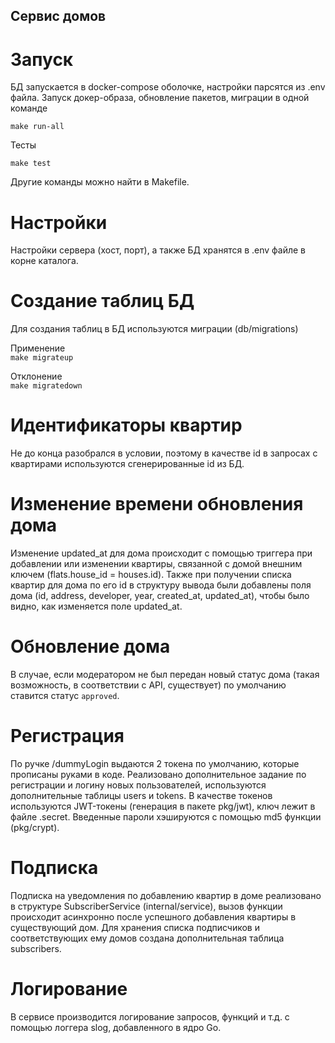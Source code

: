 ## Сервис домов

# Запуск   
БД запускается в docker-compose оболочке, настройки парсятся из .env файла.
Запуск докер-образа, обновление пакетов, миграции в одной команде 

`
make run-all
`

Тесты 

`
make test
`

Другие команды можно найти в Makefile.

# Настройки   
Настройки сервера (хост, порт), а также БД хранятся в .env файле в корне каталога. 

# Создание таблиц БД   
Для создания таблиц в БД используются миграции (db/migrations)   

Применение   
`
make migrateup
`

Отклонение   
`
make migratedown
`

# Идентификаторы квартир   
Не до конца разобрался в условии, поэтому в качестве id в запросах с квартирами используются сгенерированные id из БД.

# Изменение времени обновления дома   
Изменение updated_at для дома происходит с помощью триггера при добавлении или изменении квартиры, связанной с домой внешним ключем (flats.house_id = houses.id). Также при получении списка квартир для дома по его id в структуру вывода были добавлены поля дома (id, address, developer, year, created_at, updated_at), чтобы было видно, как изменяется поле updated_at.

# Обновление дома   
В случае, если модератором не был передан новый статус дома (такая возможность, в соответствии с API, существует) по умолчанию ставится статус `approved`.

# Регистрация   
По ручке /dummyLogin выдаются 2 токена по умолчанию, которые прописаны руками в коде.
Реализовано дополнительное задание по регистрации и логину новых пользователей, используются дополнительные таблицы users и tokens. В качестве токенов используются JWT-токены (генерация в пакете pkg/jwt), ключ лежит в файле .secret. Введенные пароли хэшируются с помощью md5 функции (pkg/crypt).

# Подписка   
Подписка на уведомления по добавлению квартир в доме реализовано в структуре SubscriberService (internal/service), вызов функции происходит асинхронно после успешного добавления квартиры в существующий дом. Для хранения списка подписчиков и соответствующих ему домов создана дополнительная таблица subscribers.

# Логирование   
В сервисе производится логирование запросов, функций и т.д. с помощью логгера slog, добавленного в ядро Go.
